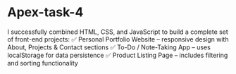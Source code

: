 # Apex-task-4
I successfully combined HTML, CSS, and JavaScript to build a complete set of front-end projects: ✅ Personal Portfolio Website – responsive design with About, Projects &amp; Contact sections ✅ To-Do / Note-Taking App – uses localStorage for data persistence ✅ Product Listing Page – includes filtering and sorting functionality
